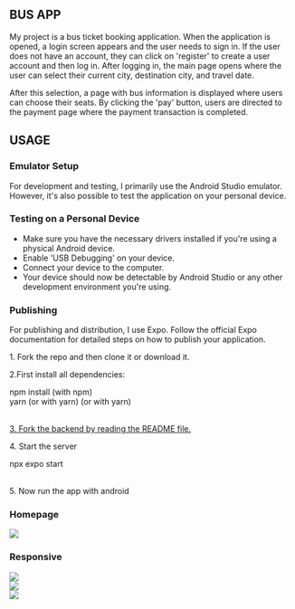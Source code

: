 <h2>BUS APP</h2>
<p>
My project is a bus ticket booking application. When the application is opened, a login screen appears and the user needs to sign in. If the user does not have an account, they can click on 'register' to create a user account and then log in. After logging in, the main page opens where the user can select their current city, destination city, and travel date.
</p>
<p>
After this selection, a page with bus information is displayed where users can choose their seats. By clicking the 'pay' button, users are directed to the payment page where the payment transaction is completed.
</p>


<h2>USAGE</h2>
<h3>Emulator Setup</h3>
For development and testing, I primarily use the Android Studio emulator. However, it's also possible to test the application on your personal device.

<h3>Testing on a Personal Device</h3>
<ul>
  <li>
    Make sure you have the necessary drivers installed if you're using a physical Android device.
  </li>
  <li>
Enable 'USB Debugging' on your device.
  </li>
  <li>
Connect your device to the computer.
  </li>
  <li>
Your device should now be detectable by Android Studio or any other development environment you're using.    
  </li>
</ul>

<h3>Publishing</h3>
<p>For publishing and distribution, I use Expo. Follow the official Expo documentation for detailed steps on how to publish your application.</p>

<p>1. Fork the repo and then clone it or download it.</p>
<p>2.First install all dependencies:</p>
<div>
  <storng>npm install</storng> (with npm) </br>
  <storng>yarn</storng> (or with yarn)
  <storng></storng> (or with yarn)
</div> </br>
<p>
<a href="https://github.com/Tarikkkoc/bus-app-backend-nodejs">
3. Fork the backend by reading the README file.
</a>
</p>
<p>
4. Start the server
</p>
<div>
npx expo start
</div> </br>
<p>
5. Now run the app with android
</p>

<h3>Homepage</h3>
<img src="./public/img/github/homepage.jpg"/>
<h3>Responsive</h3>
<img src="./public/img/github/responsive-design.jpg"/>
</br>
<img src="./public/img/github/responsive2.jpg"/> </br>
<img src="./public/img/github/responsive3.jpg"/>








